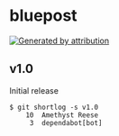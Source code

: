 bluepost
========

[![Generated by attribution][attribution-badge]][attribution-url]


v1.0
----

Initial release

```text
$ git shortlog -s v1.0
    10	Amethyst Reese
     3	dependabot[bot]
```

[attribution-badge]:
    https://img.shields.io/badge/generated%20by-attribution-informational
[attribution-url]: https://attribution.omnilib.dev
